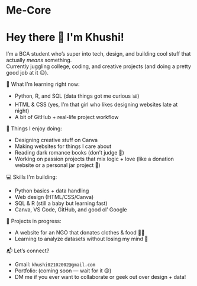 # Me-Core
# Hey there 👋 I'm Khushi!

I’m a BCA student who’s super into tech, design, and building cool stuff that actually *means* something.  
Currently juggling college, coding, and creative projects (and doing a pretty good job at it 😌).

🌱 What I’m learning right now:
- Python, R, and SQL (data things got me curious 📊)
- HTML & CSS (yes, I’m that girl who likes designing websites late at night)
- A bit of GitHub + real-life project workflow

🎨 Things I enjoy doing:
- Designing creative stuff on Canva
- Making websites for things I care about
- Reading dark romance books (don’t judge 🤭)
- Working on passion projects that mix logic + love (like a donation website or a personal jar project 💌)

💻 Skills I'm building:
- Python basics + data handling
- Web design (HTML/CSS/Canva)
- SQL & R (still a baby but learning fast)
- Canva, VS Code, GitHub, and good ol’ Google

🧠 Projects in progress:
- A website for an NGO that donates clothes & food 🧣🍱  
- Learning to analyze datasets without losing my mind 🤯

📬 Let’s connect?
- Gmail: `khushi02102002@gmail.com`
- Portfolio: (coming soon — wait for it 😌)
- DM me if you ever want to collaborate or geek out over design + data!
